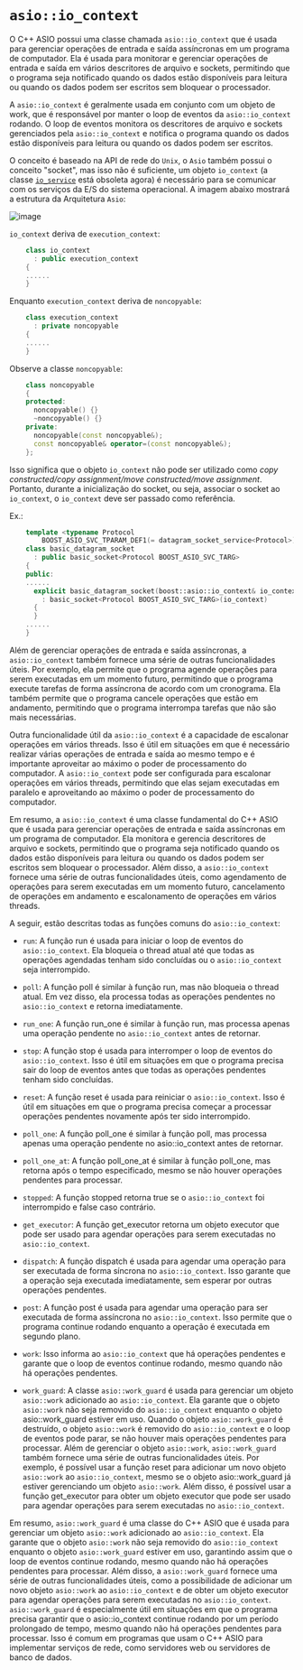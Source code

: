 # `asio::io_context`

O C++ ASIO possui uma classe chamada `asio::io_context` que é usada para gerenciar operações de entrada e saída assíncronas em um programa de computador. Ela é usada para monitorar e gerenciar operações de entrada e saída em vários descritores de arquivo e sockets, permitindo que o programa seja notificado quando os dados estão disponíveis para leitura ou quando os dados podem ser escritos sem bloquear o processador.

A `asio::io_context` é geralmente usada em conjunto com um objeto de work, que é responsável por manter o loop de eventos da `asio::io_context` rodando. O loop de eventos monitora os descritores de arquivo e sockets gerenciados pela `asio::io_context` e notifica o programa quando os dados estão disponíveis para leitura ou quando os dados podem ser escritos.

O conceito é baseado na API de rede do `Unix`, o `Asio` também possui o conceito "socket", mas isso não é suficiente, um objeto `io_context` (a classe [`io_service`](http://www.open-std.org/jtc1/sc22/wg21/docs/papers/2015/p0112r0.html) está obsoleta agora) é necessário para se comunicar com os serviços da E/S do sistema operacional. A  imagem abaixo mostrará a estrutura da Arquitetura `Asio`:

![image](https://raw.githubusercontent.com/kassane/Livro-Programacao-de-Redes/gh-pages/images/architecture.jpg) 

`io_context` deriva de `execution_context`:  

```cpp
	class io_context
	  : public execution_context
	{
	......
	}
```
Enquanto `execution_context` deriva de `noncopyable`:  

```cpp
	class execution_context
	  : private noncopyable
	{
	......
	}
```

Observe a classe `noncopyable`:

```cpp
	class noncopyable
	{
	protected:
	  noncopyable() {}
	  ~noncopyable() {}
	private:
	  noncopyable(const noncopyable&);
	  const noncopyable& operator=(const noncopyable&);
	};
```

Isso significa que o objeto `io_context` não pode ser utilizado como _copy constructed/copy assignment/move constructed/move assignment_. Portanto, durante a inicialização do socket, ou seja, associar o socket ao` io_context`, o `io_context` deve ser passado como referência.

Ex.:

```cpp
	template <typename Protocol
	    BOOST_ASIO_SVC_TPARAM_DEF1(= datagram_socket_service<Protocol>)>
	class basic_datagram_socket
	  : public basic_socket<Protocol BOOST_ASIO_SVC_TARG>
	{
	public:
	......
	  explicit basic_datagram_socket(boost::asio::io_context& io_context)
	    : basic_socket<Protocol BOOST_ASIO_SVC_TARG>(io_context)
	  {
	  }
	......
	}
```
Além de gerenciar operações de entrada e saída assíncronas, a `asio::io_context` também fornece uma série de outras funcionalidades úteis. Por exemplo, ela permite que o programa agende operações para serem executadas em um momento futuro, permitindo que o programa execute tarefas de forma assíncrona de acordo com um cronograma. Ela também permite que o programa cancele operações que estão em andamento, permitindo que o programa interrompa tarefas que não são mais necessárias.

Outra funcionalidade útil da `asio::io_context` é a capacidade de escalonar operações em vários threads. Isso é útil em situações em que é necessário realizar várias operações de entrada e saída ao mesmo tempo e é importante aproveitar ao máximo o poder de processamento do computador. A `asio::io_context` pode ser configurada para escalonar operações em vários threads, permitindo que elas sejam executadas em paralelo e aproveitando ao máximo o poder de processamento do computador.

Em resumo, a `asio::io_context` é uma classe fundamental do C++ ASIO que é usada para gerenciar operações de entrada e saída assíncronas em um programa de computador. Ela monitora e gerencia descritores de arquivo e sockets, permitindo que o programa seja notificado quando os dados estão disponíveis para leitura ou quando os dados podem ser escritos sem bloquear o processador. Além disso, a `asio::io_context` fornece uma série de outras funcionalidades úteis, como agendamento de operações para serem executadas em um momento futuro, cancelamento de operações em andamento e escalonamento de operações em vários threads.

A seguir, estão descritas todas as funções comuns do `asio::io_context`:

- `run`: A função run é usada para iniciar o loop de eventos do `asio::io_context`. Ela bloqueia o thread atual até que todas as operações agendadas tenham sido concluídas ou o `asio::io_context` seja interrompido.

- `poll`: A função poll é similar à função run, mas não bloqueia o thread atual. Em vez disso, ela processa todas as operações pendentes no `asio::io_context` e retorna imediatamente.

- `run_one`: A função run_one é similar à função run, mas processa apenas uma operação pendente no `asio::io_context` antes de retornar.

- `stop`: A função stop é usada para interromper o loop de eventos do `asio::io_context`. Isso é útil em situações em que o programa precisa sair do loop de eventos antes que todas as operações pendentes tenham sido concluídas.

- `reset`: A função reset é usada para reiniciar o `asio::io_context`. Isso é útil em situações em que o programa precisa começar a processar operações pendentes novamente após ter sido interrompido.

- `poll_one`: A função poll_one é similar à função poll, mas processa apenas uma operação pendente no asio::io_context antes de retornar.

- `poll_one_at`: A função poll_one_at é similar à função poll_one, mas retorna após o tempo especificado, mesmo se não houver operações pendentes para processar.

- `stopped`: A função stopped retorna true se o `asio::io_context` foi interrompido e false caso contrário.

- `get_executor`: A função get_executor retorna um objeto executor que pode ser usado para agendar operações para serem executadas no `asio::io_context`.

- `dispatch`: A função dispatch é usada para agendar uma operação para ser executada de forma síncrona no `asio::io_context`. Isso garante que a operação seja executada imediatamente, sem esperar por outras operações pendentes.

- `post`: A função post é usada para agendar uma operação para ser executada de forma assíncrona no `asio::io_context`. Isso permite que o programa continue rodando enquanto a operação é executada em segundo plano.

- `work`: Isso informa ao `asio::io_context` que há operações pendentes e garante que o loop de eventos continue rodando, mesmo quando não há operações pendentes.

- `work_guard`: A classe `asio::work_guard` é usada para gerenciar um objeto `asio::work` adicionado ao `asio::io_context`. Ela garante que o objeto `asio::work` não seja removido do `asio::io_context` enquanto o objeto asio::work_guard estiver em uso. Quando o objeto `asio::work_guard` é destruído, o objeto `asio::work` é removido do `asio::io_context` e o loop de eventos pode parar, se não houver mais operações pendentes para processar.
Além de gerenciar o objeto `asio::work`, `asio::work_guard` também fornece uma série de outras funcionalidades úteis. Por exemplo, é possível usar a função reset para adicionar um novo objeto `asio::work` ao `asio::io_context`, mesmo se o objeto asio::work_guard já estiver gerenciando um objeto `asio::work`. Além disso, é possível usar a função get_executor para obter um objeto executor que pode ser usado para agendar operações para serem executadas no `asio::io_context`.

Em resumo, `asio::work_guard` é uma classe do C++ ASIO que é usada para gerenciar um objeto `asio::work` adicionado ao `asio::io_context`. Ela garante que o objeto `asio::work` não seja removido do `asio::io_context` enquanto o objeto `asio::work_guard` estiver em uso, garantindo assim que o loop de eventos continue rodando, mesmo quando não há operações pendentes para processar. Além disso, a `asio::work_guard` fornece uma série de outras funcionalidades úteis, como a possibilidade de adicionar um novo objeto `asio::work` ao `asio::io_context` e de obter um objeto executor para agendar operações para serem executadas no `asio::io_context`. `asio::work_guard` é especialmente útil em situações em que o programa precisa garantir que o asio::io_context continue rodando por um período prolongado de tempo, mesmo quando não há operações pendentes para processar. Isso é comum em programas que usam o C++ ASIO para implementar serviços de rede, como servidores web ou servidores de banco de dados.